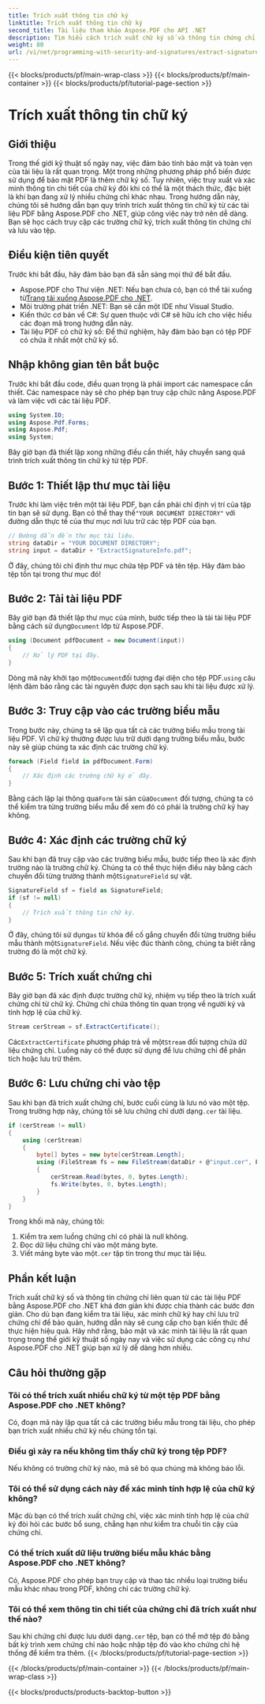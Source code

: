 ```yaml
---
title: Trích xuất thông tin chữ ký
linktitle: Trích xuất thông tin chữ ký
second_title: Tài liệu tham khảo Aspose.PDF cho API .NET
description: Tìm hiểu cách trích xuất chữ ký số và thông tin chứng chỉ từ tài liệu PDF bằng Aspose.PDF cho .NET. Hướng dẫn từng bước đầy đủ dành cho nhà phát triển C#.
weight: 80
url: /vi/net/programming-with-security-and-signatures/extract-signature-info/
---
```


{{< blocks/products/pf/main-wrap-class >}}
{{< blocks/products/pf/main-container >}}
{{< blocks/products/pf/tutorial-page-section >}}

# Trích xuất thông tin chữ ký

## Giới thiệu

Trong thế giới kỹ thuật số ngày nay, việc đảm bảo tính bảo mật và toàn vẹn của tài liệu là rất quan trọng. Một trong những phương pháp phổ biến được sử dụng để bảo mật PDF là thêm chữ ký số. Tuy nhiên, việc truy xuất và xác minh thông tin chi tiết của chữ ký đôi khi có thể là một thách thức, đặc biệt là khi bạn đang xử lý nhiều chứng chỉ khác nhau. Trong hướng dẫn này, chúng tôi sẽ hướng dẫn bạn quy trình trích xuất thông tin chữ ký từ các tài liệu PDF bằng Aspose.PDF cho .NET, giúp công việc này trở nên dễ dàng. Bạn sẽ học cách truy cập các trường chữ ký, trích xuất thông tin chứng chỉ và lưu vào tệp.

## Điều kiện tiên quyết

Trước khi bắt đầu, hãy đảm bảo bạn đã sẵn sàng mọi thứ để bắt đầu.

-  Aspose.PDF cho Thư viện .NET: Nếu bạn chưa có, bạn có thể tải xuống từ[Trang tải xuống Aspose.PDF cho .NET](https://releases.aspose.com/pdf/net/). 
- Môi trường phát triển .NET: Bạn sẽ cần một IDE như Visual Studio.
- Kiến thức cơ bản về C#: Sự quen thuộc với C# sẽ hữu ích cho việc hiểu các đoạn mã trong hướng dẫn này.
- Tài liệu PDF có chữ ký số: Để thử nghiệm, hãy đảm bảo bạn có tệp PDF có chứa ít nhất một chữ ký số.

## Nhập không gian tên bắt buộc

Trước khi bắt đầu code, điều quan trọng là phải import các namespace cần thiết. Các namespace này sẽ cho phép bạn truy cập chức năng Aspose.PDF và làm việc với các tài liệu PDF.

```csharp
using System.IO;
using Aspose.Pdf.Forms;
using Aspose.Pdf;
using System;
```

Bây giờ bạn đã thiết lập xong những điều cần thiết, hãy chuyển sang quá trình trích xuất thông tin chữ ký từ tệp PDF.

## Bước 1: Thiết lập thư mục tài liệu

 Trước khi làm việc trên một tài liệu PDF, bạn cần phải chỉ định vị trí của tập tin bạn sẽ sử dụng. Bạn có thể thay thế`"YOUR DOCUMENT DIRECTORY"` với đường dẫn thực tế của thư mục nơi lưu trữ các tệp PDF của bạn.

```csharp
// Đường dẫn đến thư mục tài liệu.
string dataDir = "YOUR DOCUMENT DIRECTORY";
string input = dataDir + "ExtractSignatureInfo.pdf";
```

Ở đây, chúng tôi chỉ định thư mục chứa tệp PDF và tên tệp. Hãy đảm bảo tệp tồn tại trong thư mục đó!

## Bước 2: Tải tài liệu PDF

 Bây giờ bạn đã thiết lập thư mục của mình, bước tiếp theo là tải tài liệu PDF bằng cách sử dụng`Document` lớp từ Aspose.PDF.

```csharp
using (Document pdfDocument = new Document(input))
{
    // Xử lý PDF tại đây.
}
```

 Dòng mã này khởi tạo một`Document`đối tượng đại diện cho tệp PDF.`using` câu lệnh đảm bảo rằng các tài nguyên được dọn sạch sau khi tài liệu được xử lý.

## Bước 3: Truy cập vào các trường biểu mẫu

Trong bước này, chúng ta sẽ lặp qua tất cả các trường biểu mẫu trong tài liệu PDF. Vì chữ ký thường được lưu trữ dưới dạng trường biểu mẫu, bước này sẽ giúp chúng ta xác định các trường chữ ký.

```csharp
foreach (Field field in pdfDocument.Form)
{
    // Xác định các trường chữ ký ở đây.
}
```

 Bằng cách lặp lại thông qua`Form` tài sản của`Document` đối tượng, chúng ta có thể kiểm tra từng trường biểu mẫu để xem đó có phải là trường chữ ký hay không.

## Bước 4: Xác định các trường chữ ký

 Sau khi bạn đã truy cập vào các trường biểu mẫu, bước tiếp theo là xác định trường nào là trường chữ ký. Chúng ta có thể thực hiện điều này bằng cách chuyển đổi từng trường thành một`SignatureField` sự vật.

```csharp
SignatureField sf = field as SignatureField;
if (sf != null)
{
    // Trích xuất thông tin chữ ký.
}
```

 Ở đây, chúng tôi sử dụng`as` từ khóa để cố gắng chuyển đổi từng trường biểu mẫu thành một`SignatureField`. Nếu việc đúc thành công, chúng ta biết rằng trường đó là một chữ ký.

## Bước 5: Trích xuất chứng chỉ

Bây giờ bạn đã xác định được trường chữ ký, nhiệm vụ tiếp theo là trích xuất chứng chỉ từ chữ ký. Chứng chỉ chứa thông tin quan trọng về người ký và tính hợp lệ của chữ ký.

```csharp
Stream cerStream = sf.ExtractCertificate();
```

 Các`ExtractCertificate` phương pháp trả về một`Stream` đối tượng chứa dữ liệu chứng chỉ. Luồng này có thể được sử dụng để lưu chứng chỉ để phân tích hoặc lưu trữ thêm.

## Bước 6: Lưu chứng chỉ vào tệp

 Sau khi bạn đã trích xuất chứng chỉ, bước cuối cùng là lưu nó vào một tệp. Trong trường hợp này, chúng tôi sẽ lưu chứng chỉ dưới dạng`.cer` tài liệu.

```csharp
if (cerStream != null)
{
    using (cerStream)
    {
        byte[] bytes = new byte[cerStream.Length];
        using (FileStream fs = new FileStream(dataDir + @"input.cer", FileMode.CreateNew))
        {
            cerStream.Read(bytes, 0, bytes.Length);
            fs.Write(bytes, 0, bytes.Length);
        }
    }
}
```

Trong khối mã này, chúng tôi:

1. Kiểm tra xem luồng chứng chỉ có phải là null không.
2. Đọc dữ liệu chứng chỉ vào một mảng byte.
3.  Viết mảng byte vào một`.cer` tập tin trong thư mục tài liệu.

## Phần kết luận

Trích xuất chữ ký số và thông tin chứng chỉ liên quan từ các tài liệu PDF bằng Aspose.PDF cho .NET khá đơn giản khi được chia thành các bước đơn giản. Cho dù bạn đang kiểm tra tài liệu, xác minh chữ ký hay chỉ lưu trữ chứng chỉ để bảo quản, hướng dẫn này sẽ cung cấp cho bạn kiến thức để thực hiện hiệu quả. Hãy nhớ rằng, bảo mật và xác minh tài liệu là rất quan trọng trong thế giới kỹ thuật số ngày nay và việc sử dụng các công cụ như Aspose.PDF cho .NET giúp bạn xử lý dễ dàng hơn nhiều.

## Câu hỏi thường gặp

### Tôi có thể trích xuất nhiều chữ ký từ một tệp PDF bằng Aspose.PDF cho .NET không?
Có, đoạn mã này lặp qua tất cả các trường biểu mẫu trong tài liệu, cho phép bạn trích xuất nhiều chữ ký nếu chúng tồn tại.

### Điều gì xảy ra nếu không tìm thấy chữ ký trong tệp PDF?
Nếu không có trường chữ ký nào, mã sẽ bỏ qua chúng mà không báo lỗi.

### Tôi có thể sử dụng cách này để xác minh tính hợp lệ của chữ ký không?
Mặc dù bạn có thể trích xuất chứng chỉ, việc xác minh tính hợp lệ của chữ ký đòi hỏi các bước bổ sung, chẳng hạn như kiểm tra chuỗi tin cậy của chứng chỉ.

### Có thể trích xuất dữ liệu trường biểu mẫu khác bằng Aspose.PDF cho .NET không?
Có, Aspose.PDF cho phép bạn truy cập và thao tác nhiều loại trường biểu mẫu khác nhau trong PDF, không chỉ các trường chữ ký.

### Tôi có thể xem thông tin chi tiết của chứng chỉ đã trích xuất như thế nào?
 Sau khi chứng chỉ được lưu dưới dạng`.cer` tệp, bạn có thể mở tệp đó bằng bất kỳ trình xem chứng chỉ nào hoặc nhập tệp đó vào kho chứng chỉ hệ thống để kiểm tra thêm.
{{< /blocks/products/pf/tutorial-page-section >}}

{{< /blocks/products/pf/main-container >}}
{{< /blocks/products/pf/main-wrap-class >}}

{{< blocks/products/products-backtop-button >}}
